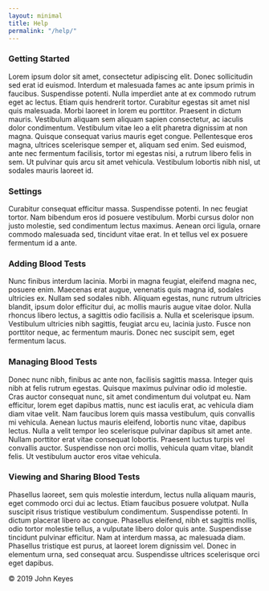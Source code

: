 ```yaml
---
layout: minimal
title: Help
permalink: "/help/"
---
```


### Getting Started

Lorem ipsum dolor sit amet, consectetur adipiscing elit. Donec sollicitudin sed erat id euismod. Interdum et malesuada fames ac ante ipsum primis in faucibus. Suspendisse potenti. Nulla imperdiet ante at ex commodo rutrum eget ac lectus. Etiam quis hendrerit tortor. Curabitur egestas sit amet nisl quis malesuada. Morbi laoreet in lorem eu porttitor. Praesent in dictum mauris. Vestibulum aliquam sem aliquam sapien consectetur, ac iaculis dolor condimentum. Vestibulum vitae leo a elit pharetra dignissim at non magna. Quisque consequat varius mauris eget congue. Pellentesque eros magna, ultrices scelerisque semper et, aliquam sed enim. Sed euismod, ante nec fermentum facilisis, tortor mi egestas nisi, a rutrum libero felis in sem. Ut pulvinar quis arcu sit amet vehicula. Vestibulum lobortis nibh nisl, ut sodales mauris laoreet id.

### Settings

Curabitur consequat efficitur massa. Suspendisse potenti. In nec feugiat tortor. Nam bibendum eros id posuere vestibulum. Morbi cursus dolor non justo molestie, sed condimentum lectus maximus. Aenean orci ligula, ornare commodo malesuada sed, tincidunt vitae erat. In et tellus vel ex posuere fermentum id a ante.

### Adding Blood Tests

Nunc finibus interdum lacinia. Morbi in magna feugiat, eleifend magna nec, posuere enim. Maecenas erat augue, venenatis quis magna id, sodales ultricies ex. Nullam sed sodales nibh. Aliquam egestas, nunc rutrum ultricies blandit, ipsum dolor efficitur dui, ac mollis mauris augue vitae dolor. Nulla rhoncus libero lectus, a sagittis odio facilisis a. Nulla et scelerisque ipsum. Vestibulum ultricies nibh sagittis, feugiat arcu eu, lacinia justo. Fusce non porttitor neque, ac fermentum mauris. Donec nec suscipit sem, eget fermentum lacus.

### Managing Blood Tests

Donec nunc nibh, finibus ac ante non, facilisis sagittis massa. Integer quis nibh at felis rutrum egestas. Quisque maximus pulvinar odio id molestie. Cras auctor consequat nunc, sit amet condimentum dui volutpat eu. Nam efficitur, lorem eget dapibus mattis, nunc est iaculis erat, ac vehicula diam diam vitae velit. Nam faucibus lorem quis massa vestibulum, quis convallis mi vehicula. Aenean luctus mauris eleifend, lobortis nunc vitae, dapibus lectus. Nulla a velit tempor leo scelerisque pulvinar dapibus sit amet ante. Nullam porttitor erat vitae consequat lobortis. Praesent luctus turpis vel convallis auctor. Suspendisse non orci mollis, vehicula quam vitae, blandit felis. Ut vestibulum auctor eros vitae vehicula.

### Viewing and Sharing Blood Tests

Phasellus laoreet, sem quis molestie interdum, lectus nulla aliquam mauris, eget commodo orci dui ac lectus. Etiam faucibus posuere volutpat. Nulla suscipit risus tristique vestibulum condimentum. Suspendisse potenti. In dictum placerat libero ac congue. Phasellus eleifend, nibh et sagittis mollis, odio tortor molestie tellus, a vulputate libero dolor quis ante. Suspendisse tincidunt pulvinar efficitur. Nam at interdum massa, ac malesuada diam. Phasellus tristique est purus, at laoreet lorem dignissim vel. Donec in elementum urna, sed consequat arcu. Suspendisse ultrices scelerisque orci eget dapibus.

© 2019 John Keyes

